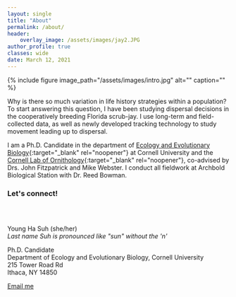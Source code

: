 ```yaml
---
layout: single
title: "About"
permalink: /about/
header:
    overlay_image: /assets/images/jay2.JPG
author_profile: true
classes: wide
date: March 12, 2021
---
```


{% include figure image_path="/assets/images/intro.jpg" alt="" caption="" %}

Why is there so much variation in life history strategies within a population? To start answering this question, I have been studying dispersal decisions in the cooperatively breeding Florida scrub-jay. I use long-term and field-collected data, as well as newly developed tracking technology to study movement leading up to dispersal.

I am a Ph.D. Candidate in the department of [Ecology and Evolutionary Biology](https://ecologyandevolution.cornell.edu/){:target="_blank" rel="noopener"} at Cornell University and the [Cornell Lab of Ornithology](https://www.birds.cornell.edu){:target="_blank" rel="noopener"}, co-advised by Drs. John Fitzpatrick and Mike Webster. I conduct all fieldwork at Archbold Biological Station with Dr. Reed Bowman. 

### Let's connect!
<figure class="align-right">
  <img src="{{ site.url }}{{ site.baseurl }}/assets/images/oriole.gif" alt="">
</figure> <br> 

Young Ha Suh (she/her) <br>
    *Last name Suh is pronounced like "sun" without the 'n'* <br>
    
Ph.D. Candidate <br />
Department of Ecology and Evolutionary Biology, Cornell University <br />
215 Tower Road Rd <br />
Ithaca, NY 14850 <br />

<a href="mailto:{{ 'ys757@cornell.edu' | encode_email }}" title="Email me">Email me</a>
